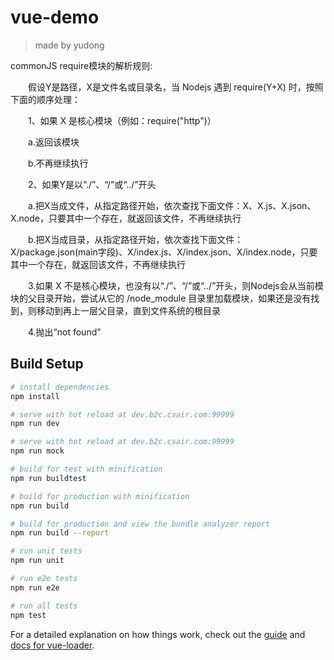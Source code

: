 # vue-demo

> made by yudong

commonJS require模块的解析规则:

　　假设Y是路径，X是文件名或目录名，当 Nodejs 遇到 require(Y+X) 时，按照下面的顺序处理：

　　1、如果 X 是核心模块（例如：require("http")）

　　a.返回该模块

　　b.不再继续执行

　　2、如果Y是以“./”、“/”或“../”开头

　　a.把X当成文件，从指定路径开始，依次查找下面文件：X、X.js、X.json、X.node，只要其中一个存在，就返回该文件，不再继续执行

　　b.把X当成目录，从指定路径开始，依次查找下面文件：X/package.json(main字段)、X/index.js、X/index.json、X/index.node，只要其中一个存在，就返回该文件，不再继续执行

　　3.如果 X 不是核心模块，也没有以“./”、“/”或“../”开头，则Nodejs会从当前模块的父目录开始，尝试从它的 /node_module 目录里加载模块，如果还是没有找到，则移动到再上一层父目录，直到文件系统的根目录

　　4.抛出“not found”

## Build Setup

``` bash
# install dependencies
npm install

# serve with hot reload at dev.b2c.csair.com:99999
npm run dev

# serve with hot reload at dev.b2c.csair.com:99999
npm run mock

# build for test with minification
npm run buildtest

# build for production with minification
npm run build

# build for production and view the bundle analyzer report
npm run build --report

# run unit tests
npm run unit

# run e2e tests
npm run e2e

# run all tests
npm test
```

For a detailed explanation on how things work, check out the [guide](http://vuejs-templates.github.io/webpack/) 
and [docs for vue-loader](http://vuejs.github.io/vue-loader).
